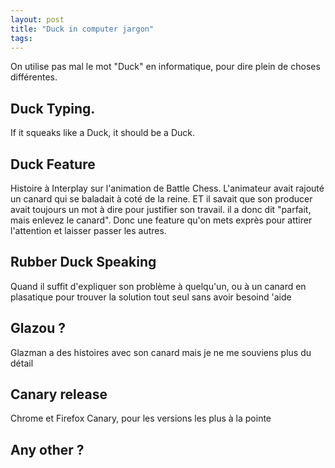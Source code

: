 ```yaml
---
layout: post
title: "Duck in computer jargon"
tags:
---
```


On utilise pas mal le mot "Duck" en informatique, pour dire plein de choses
différentes.

## Duck Typing.
If it squeaks like a Duck, it should be a Duck.

## Duck Feature
Histoire à Interplay sur l'animation de Battle Chess. L'animateur avait rajouté
un canard qui se baladait à coté de la reine. ET il savait que son producer
avait toujours un mot à dire pour justifier son travail. il a donc dit
"parfait, mais enlevez le canard".
Donc une feature qu'on mets exprès pour attirer l'attention et laisser passer
les autres.

## Rubber Duck Speaking
Quand il suffit d'expliquer son problème à quelqu'un, ou à un canard en
plasatique pour trouver la solution tout seul sans avoir besoind 'aide

## Glazou ?
Glazman a des histoires avec son canard mais je ne me souviens plus du détail

## Canary release
Chrome et Firefox Canary, pour les versions les plus à la pointe

## Any other ?
